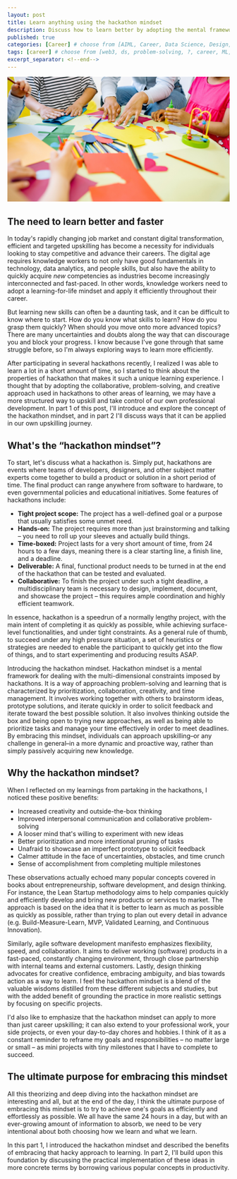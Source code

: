 ```yaml
---
layout: post
title: Learn anything using the hackathon mindset
description: Discuss how to learn better by adopting the mental framework for doing hackathon 
published: true
categories: [Career] # choose from [AIML, Career, Data Science, Design, Diagrams, Guides, Product, Research, Web3]
tags: [career] # choose from [web3, ds, problem-solving, ?, career, ML, data science, thoughts, trends, products, Misc]
excerpt_separator: <!--end-->
---
```


![](/static/imgs/pexels-yan-krukau-8612990.jpeg "image")

## The need to learn better and faster

In today's rapidly changing job market and constant digital transformation, efficient and targeted upskilling has become a necessity for individuals looking to stay competitive and advance their careers. The digital age requires knowledge workers to not only have good fundamentals in technology, data analytics, and people skills, but also have the ability to quickly acquire _new_ competencies as industries become increasingly interconnected and fast-paced. In other words, knowledge workers need to adopt a learning-for-life mindset and apply it efficiently throughout their career. <!--end-->

But learning new skills can often be a daunting task, and it can be difficult to know where to start. How do you know what skills to learn? How do you grasp them quickly? When should you move onto more advanced topics? There are many uncertainties and doubts along the way that can discourage you and block your progress. I know because I've gone through that same struggle before, so I'm always exploring ways to learn more efficiently. 

After participating in several hackathons recently, I realized I was able to learn a lot in a short amount of time, so I started to think about the properties of hackathon that makes it such a unique learning experience. I thought that by adopting the collaborative, problem-solving, and creative approach used in hackathons to other areas of learning, we may have a more structured way to upskill and take control of our own professional development. In part 1 of this post, I'll introduce and explore the concept of the hackathon mindset, and in part 2 I'll discuss ways that it can be applied in our own upskilling journey.


## What's the “hackathon mindset”?

To start, let's discuss what a hackathon is. Simply put, hackathons are events where teams of developers, designers, and other subject matter experts come together to build a product or solution in a short period of time. The final product can range anywhere from software to hardware, to even governmental policies and educational initiatives. Some features of hackathons include:



* **Tight project scope:** The project has a well-defined goal or a purpose that usually satisfies some unmet need.
* **Hands-on:** The project requires more than just brainstorming and talking – you need to roll up your sleeves and actually build things.
* **Time-boxed:** Project lasts for a very short amount of time, from 24 hours to a few days, meaning there is a clear starting line, a finish line, and a deadline. 
* **Deliverable:** A final, functional product needs to be turned in at the end of the hackathon that can be tested and evaluated.
* **Collaborative:** To finish the project under such a tight deadline, a multidisciplinary team is necessary to design, implement, document, and showcase the project – this requires ample coordination and highly efficient teamwork.

In essence, hackathon is a speedrun of a normally lengthy project, with the main intent of completing it as quickly as possible, while achieving surface-level functionalities, and under tight constraints. As a general rule of thumb, to succeed under any high pressure situation, a set of heuristics or strategies are needed to enable the participant to quickly get into the flow of things, and to start experimenting and producing results ASAP. 

Introducing the hackathon mindset. Hackathon mindset is a mental framework for dealing with the   multi-dimensional constraints imposed by hackathons. It is a way of approaching problem-solving and learning that is characterized by prioritization, collaboration, creativity, and time management. It involves working together with others to brainstorm ideas, prototype solutions, and iterate quickly in order to solicit feedback and iterate toward the best possible solution. It also involves thinking outside the box and being open to trying new approaches, as well as being able to prioritize tasks and manage your time effectively in order to meet deadlines. By embracing this mindset, individuals can approach upskilling–or any challenge in general–in a more dynamic and proactive way, rather than simply passively acquiring new knowledge.


## Why the hackathon **mindset?**

When I reflected on my learnings from partaking in the hackathons, I noticed these positive benefits:



* Increased creativity and outside-the-box thinking
* Improved interpersonal communication and collaborative problem-solving 
* A looser mind that's willing to experiment with new ideas
* Better prioritization and more intentional pruning of tasks
* Unafraid to showcase an imperfect prototype to solicit feedback
* Calmer attitude in the face of uncertainties, obstacles, and time crunch
* Sense of accomplishment from completing multiple milestones

These observations actually echoed many popular concepts covered in books about entrepreneurship, software development, and design thinking. For instance, the Lean Startup methodology aims to help companies quickly and efficiently develop and bring new products or services to market. The approach is based on the idea that it is better to learn as much as possible as quickly as possible, rather than trying to plan out every detail in advance (e.g. Build-Measure-Learn, MVP, Validated Learning, and Continuous Innovation). 

Similarly, agile software development manifesto emphasizes flexibility, speed, and collaboration. It aims to deliver working (software) products in a fast-paced, constantly changing environment, through close partnership with internal teams and external customers. Lastly, design thinking advocates for creative confidence, embracing ambiguity, and bias towards action as a way to learn. I feel the hackathon mindset is a blend of the valuable wisdoms distilled from these different subjects and studies, but with the added benefit of grounding the practice in more realistic settings by focusing on specific projects. 

I'd also like to emphasize that the hackathon mindset can apply to more than just career upskilling; it can also extend to your professional work, your side projects, or even your day-to-day chores and hobbies. I think of it as a constant reminder to reframe my goals and responsibilities – no matter large or small – as mini projects with tiny milestones that I have to complete to succeed. 

## The ultimate purpose for embracing this mindset

All this theorizing and deep diving into the hackathon mindset are interesting and all, but at the end of the day, I think the ultimate purpose of embracing this mindset is to try to achieve one's goals as efficiently and effortlessly as possible. We all have the same 24 hours in a day, but with an ever-growing amount of information to absorb, we need to be very intentional about both choosing how we learn and what we learn. 

In this part 1, I introduced the hackathon mindset and described the benefits of embracing that hacky approach to learning. In part 2, I'll build upon this foundation by discussing the practical implementation of these ideas in more concrete terms by borrowing various popular concepts in productivity.
